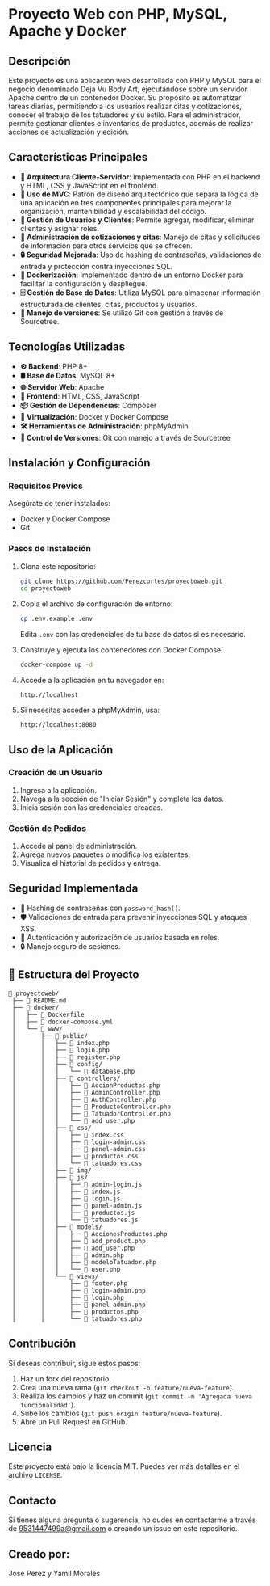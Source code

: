 # Proyecto Web con PHP, MySQL, Apache y Docker

## Descripción
Este proyecto es una aplicación web desarrollada con PHP y MySQL para el negocio denominado Deja Vu Body Art, ejecutándose sobre un servidor Apache dentro de un contenedor Docker. Su propósito es automatizar tareas diarias, permitiendo a los usuarios realizar citas y cotizaciones, conocer el trabajo de los tatuadores y su estilo. Para el administrador, permite gestionar clientes e inventarios de productos, además de realizar acciones de actualización y edición.

## Características Principales
- **📡 Arquitectura Cliente-Servidor**: Implementada con PHP en el backend y HTML, CSS y JavaScript en el frontend.
- **📌 Uso de MVC**: Patrón de diseño arquitectónico que separa la lógica de una aplicación en tres componentes principales para mejorar la organización, mantenibilidad y escalabilidad del código.
- **👥 Gestión de Usuarios y Clientes**: Permite agregar, modificar, eliminar clientes y asignar roles.
- **📅 Administración de cotizaciones y citas**: Manejo de citas y solicitudes de información para otros servicios que se ofrecen.
- **🔒 Seguridad Mejorada**: Uso de hashing de contraseñas, validaciones de entrada y protección contra inyecciones SQL.
- **🐳 Dockerización**: Implementado dentro de un entorno Docker para facilitar la configuración y despliegue.
- **🗄️ Gestión de Base de Datos**: Utiliza MySQL para almacenar información estructurada de clientes, citas, productos y usuarios.
- **🔄 Manejo de versiones**: Se utilizó Git con gestión a través de Sourcetree.

## Tecnologías Utilizadas
- **⚙️ Backend**: PHP 8+
- **🛢️ Base de Datos**: MySQL 8+
- **🌐 Servidor Web**: Apache
- **🎨 Frontend**: HTML, CSS, JavaScript
- **📦 Gestión de Dependencias**: Composer
- **🐳 Virtualización**: Docker y Docker Compose
- **🛠️ Herramientas de Administración**: phpMyAdmin
- **🔄 Control de Versiones**: Git con manejo a través de Sourcetree

## Instalación y Configuración
### Requisitos Previos
Asegúrate de tener instalados:
- Docker y Docker Compose
- Git

### Pasos de Instalación
1. Clona este repositorio:
   ```sh
   git clone https://github.com/Perezcortes/proyectoweb.git
   cd proyectoweb
   ```
2. Copia el archivo de configuración de entorno:
   ```sh
   cp .env.example .env
   ```
   Edita `.env` con las credenciales de tu base de datos si es necesario.

3. Construye y ejecuta los contenedores con Docker Compose:
   ```sh
   docker-compose up -d
   ```

4. Accede a la aplicación en tu navegador en:
   ```
   http://localhost
   ```

5. Si necesitas acceder a phpMyAdmin, usa:
   ```
   http://localhost:8080
   ```

## Uso de la Aplicación
### Creación de un Usuario
1. Ingresa a la aplicación.
2. Navega a la sección de "Iniciar Sesión" y completa los datos.
3. Inicia sesión con las credenciales creadas.

### Gestión de Pedidos
1. Accede al panel de administración.
2. Agrega nuevos paquetes o modifica los existentes.
3. Visualiza el historial de pedidos y entrega.

## Seguridad Implementada
- 🔑 Hashing de contraseñas con `password_hash()`.
- 🛡️ Validaciones de entrada para prevenir inyecciones SQL y ataques XSS.
- 👤 Autenticación y autorización de usuarios basada en roles.
- 🔒 Manejo seguro de sesiones.

## 📂 Estructura del Proyecto
```
📂 proyectoweb/
 ├── 📄 README.md
 ├── 📂 docker/
 │   ├── 📄 Dockerfile
 │   ├── 📄 docker-compose.yml
 │   └── 📂 www/
 │       ├── 📂 public/
 │       │   ├── 📄 index.php
 │       │   ├── 📄 login.php
 │       │   ├── 📄 register.php
 │       │   ├── 📂 config/
 │       │   │   └── 📄 database.php
 │       │   ├── 📂 controllers/
 │       │   │   ├── 📄 AccionProductos.php
 │       │   │   ├── 📄 AdminController.php
 │       │   │   ├── 📄 AuthController.php
 │       │   │   ├── 📄 ProductoController.php
 │       │   │   ├── 📄 TatuadorController.php
 │       │   │   └── 📄 add_user.php
 │       │   ├── 📂 css/
 │       │   │   ├── 🎨 index.css
 │       │   │   ├── 🎨 login-admin.css
 │       │   │   ├── 🎨 panel-admin.css
 │       │   │   ├── 🎨 productos.css
 │       │   │   └── 🎨 tatuadores.css
 │       │   ├── 📂 img/
 │       │   ├── 📂 js/
 │       │   │   ├── 📜 admin-login.js
 │       │   │   ├── 📜 index.js
 │       │   │   ├── 📜 login.js
 │       │   │   ├── 📜 panel-admin.js
 │       │   │   ├── 📜 productos.js
 │       │   │   └── 📜 tatuadores.js
 │       │   ├── 📂 models/
 │       │   │   ├── 📄 AccionesProductos.php
 │       │   │   ├── 📄 add_product.php
 │       │   │   ├── 📄 add_user.php
 │       │   │   ├── 📄 admin.php
 │       │   │   ├── 📄 modeloTatuador.php
 │       │   │   └── 📄 user.php
 │       │   └── 📂 views/
 │       │       ├── 📄 footer.php
 │       │       ├── 📄 login-admin.php
 │       │       ├── 📄 login.php
 │       │       ├── 📄 panel-admin.php
 │       │       ├── 📄 productos.php
 │       │       └── 📄 tatuadores.php
```

## Contribución
Si deseas contribuir, sigue estos pasos:
1. Haz un fork del repositorio.
2. Crea una nueva rama (`git checkout -b feature/nueva-feature`).
3. Realiza los cambios y haz un commit (`git commit -m 'Agregada nueva funcionalidad'`).
4. Sube los cambios (`git push origin feature/nueva-feature`).
5. Abre un Pull Request en GitHub.

## Licencia
Este proyecto está bajo la licencia MIT. Puedes ver más detalles en el archivo `LICENSE`.

## Contacto
Si tienes alguna pregunta o sugerencia, no dudes en contactarme a través de 9531447499a@gmail.com o creando un issue en este repositorio.

## Creado por:
Jose Perez y Yamil Morales

